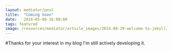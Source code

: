 ```yaml
---
layout: mediator/post
title:  "Coming Soon"
date:   2016-05-09 16:00:00
tags: featured
image: /resources/mediator/article_images/2014-08-29-welcome-to-jekyll/desktop.JPG
---
```

#Thanks for your interest in my blog
I'm still actively developing it.